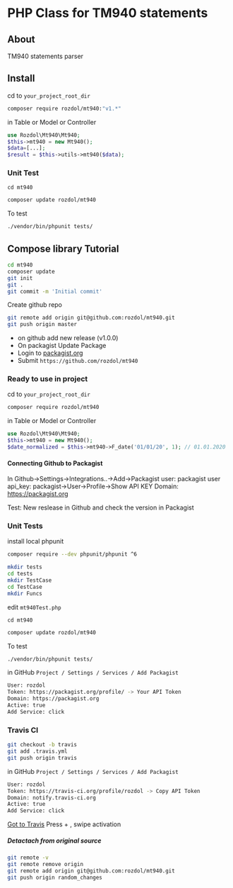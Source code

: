 PHP Class for TM940 statements
================================


About
-----

TM940 statements parser

Install
-------

cd to `your_project_root_dir`

```bash
composer require rozdol/mt940:"v1.*"
```

in Table or Model or Controller

```php
use Rozdol\Mt940\Mt940;
$this->mt940 = new Mt940();
$data=[...];
$result = $this->utils->mt940($data);
```

### Unit Test

`cd mt940`

```bash
composer update rozdol/mt940
```

To test
```bash
./vendor/bin/phpunit tests/
```

## Compose library Tutorial

```bash
cd mt940
composer update
git init
git .
git commit -m 'Initial commit'
```

Create github repo

```bash
git remote add origin git@github.com:rozdol/mt940.git
git push origin master
```

- on github add new release (v1.0.0)
- On packagist Update Package
- Login to [packagist.org](https://packagist.org/)
- Submit `https://github.com/rozdol/mt940`

### Ready to use in project

cd to `your_project_root_dir`

```bash
composer require rozdol/mt940
```

in Table or Model or Controller

```php
use Rozdol\Mt940\Mt940;
$this->mt940 = new Mt940();
$date_normalized = $this->mt940->F_date('01/01/20', 1); // 01.01.2020
```


#### Connecting Github to Packagist

In Github->Settings->Integrations..->Add->Packagist
user: packagist user
api_key: packagist->User->Profile->Show API KEY
Domain: https://packagist.org

Test: New reslease in Github and check the version in Packagist


### Unit Tests

install local phpunit
```bash
composer require --dev phpunit/phpunit ^6
```

```bash
mkdir tests
cd tests
mkdir TestCase
cd TestCase
mkdir Funcs
```
edit `mt940Test.php`

`cd mt940`
```bash
composer update rozdol/mt940
```

To test
```bash
./vendor/bin/phpunit tests/
```

in GitHub `Project / Settings / Services / Add Packagist`

```bash
User: rozdol
Token: https://packagist.org/profile/ -> Your API Token
Domain: https://packagist.org
Active: true
Add Service: click
```

### Travis CI

```bash
git checkout -b travis
git add .travis.yml
git push origin travis
```



in GitHub `Project / Settings / Services / Add Packagist`

```bash
User: rozdol
Token: https://travis-ci.org/profile/rozdol -> Copy API Token
Domain: notify.travis-ci.org
Active: true
Add Service: click
```

[Got to Travis](https://travis-ci.org/) Press + , swipe activation

##### Detactach from original source

```bash
git remote -v
git remote remove origin
git remote add origin git@github.com:rozdol/mt940.git
git push origin random_changes
```
